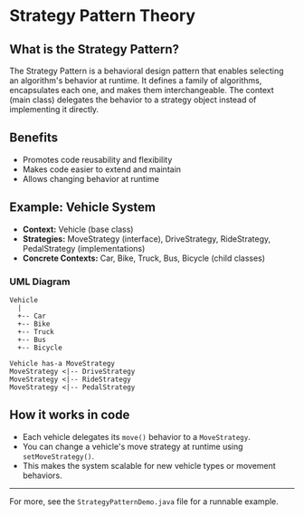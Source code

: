 # Strategy Pattern Theory

## What is the Strategy Pattern?
The Strategy Pattern is a behavioral design pattern that enables selecting an algorithm's behavior at runtime. It defines a family of algorithms, encapsulates each one, and makes them interchangeable. The context (main class) delegates the behavior to a strategy object instead of implementing it directly.

## Benefits
- Promotes code reusability and flexibility
- Makes code easier to extend and maintain
- Allows changing behavior at runtime

## Example: Vehicle System
- **Context:** Vehicle (base class)
- **Strategies:** MoveStrategy (interface), DriveStrategy, RideStrategy, PedalStrategy (implementations)
- **Concrete Contexts:** Car, Bike, Truck, Bus, Bicycle (child classes)

### UML Diagram
```
Vehicle
  |
  +-- Car
  +-- Bike
  +-- Truck
  +-- Bus
  +-- Bicycle

Vehicle has-a MoveStrategy
MoveStrategy <|-- DriveStrategy
MoveStrategy <|-- RideStrategy
MoveStrategy <|-- PedalStrategy
```

## How it works in code
- Each vehicle delegates its `move()` behavior to a `MoveStrategy`.
- You can change a vehicle's move strategy at runtime using `setMoveStrategy()`.
- This makes the system scalable for new vehicle types or movement behaviors.

---

For more, see the `StrategyPatternDemo.java` file for a runnable example.


